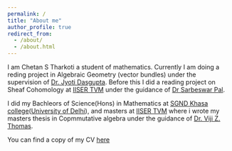 ```yaml
---
permalink: /
title: "About me"
author_profile: true
redirect_from: 
  - /about/
  - /about.html
---
```

 I am Chetan S Tharkoti a student of mathematics. Currently I am doing a reding project in Algebraic Geometry (vector bundles) under the supervision of [Dr. Jyoti Dasgupta](https://sites.google.com/view/jyotidasgupta/home). Before this I did a reading project on Sheaf Cohomology at [IISER TVM](https://www.iisertvm.ac.in/) under the guidance of [Dr Sarbeswar Pal](https://iisertvm.irins.org/profile/94153). 

  I did my Bachleors of Science(Hons) in Mathematics at [SGND Khasa college](https://www.sgndkc.org/sk/)([University of Delhi](https://www.du.ac.in/)), and masters at [IISER TVM](https://www.iisertvm.ac.in/) where i wrote my masters thesis in Copmmutative algebra under the guidance of [Dr. Viji Z. Thomas](https://www.iisertvm.ac.in/faculty/vthomas?%2Ffaculties%2Fvthomas=).

You can find a copy of my CV [here](https://cstharkoti.github.io/files/CV__chet.pdf)
